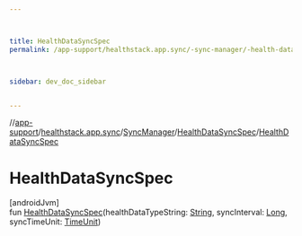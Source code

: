 ```yaml
---



title: HealthDataSyncSpec
permalink: /app-support/healthstack.app.sync/-sync-manager/-health-data-sync-spec/-health-data-sync-spec.html



sidebar: dev_doc_sidebar


---
```




//[app-support](/app-support.html)/[healthstack.app.sync](../../index.html)/[SyncManager](../index.html)/[HealthDataSyncSpec](index.html)/[HealthDataSyncSpec](-health-data-sync-spec.html)



# HealthDataSyncSpec



[androidJvm]\
fun [HealthDataSyncSpec](-health-data-sync-spec.html)(healthDataTypeString: [String](https://kotlinlang.org/api/latest/jvm/stdlib/kotlin/-string/index.html), syncInterval: [Long](https://kotlinlang.org/api/latest/jvm/stdlib/kotlin/-long/index.html), syncTimeUnit: [TimeUnit](https://developer.android.com/reference/kotlin/java/util/concurrent/TimeUnit.html))






